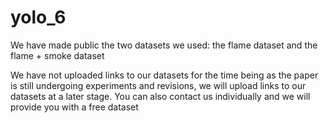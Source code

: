 # yolo_6
We have made public the two datasets we used: the flame dataset and the flame + smoke dataset



We have not uploaded links to our datasets for the time being as the paper is still undergoing experiments and revisions, we will upload links to our datasets at a later stage. You can also contact us individually and we will provide you with a free dataset
